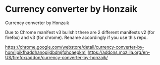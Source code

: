 # Currency converter by Honzaik
Currency converter by Honzaik

Due to Chrome manifest v3 bullshit there are 2 different manifests v2 (for firefox) and v3 (for chrome). Rename accordingly if you use this repo. 

https://chrome.google.com/webstore/detail/currency-converter-by-hon/lipikfhaddhanogjjdbdmjfohoaepkmi
https://addons.mozilla.org/en-US/firefox/addon/currency-converter-by-honzaik/

